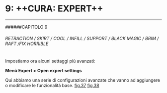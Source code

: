 # 9: ++CURA: EXPERT++
---

######CAPITOLO 9
###### RETRACTION / SKIRT / COOL / INFILL / SUPPORT / BLACK MAGIC / BRIM / RAFT /FIX HORRIBLE

# 

Impostiamo ora alcuni settaggi più avanzati:

**Menù Expert > Open expert settings**

Qui abbiamo una serie di configurazioni avanzate che vanno ad aggiungere o modificare le funzionalità base. 
[fig.37](img/figura37.jpg)
[fig.38](img/figura38.jpg)